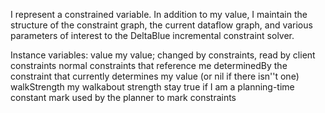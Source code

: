 I represent a constrained variable. In addition to my value, I maintain the structure of the constraint graph, the current dataflow graph, and various parameters of interest to the DeltaBlue incremental constraint solver.

Instance variables:
	value			my value; changed by constraints, read by client <Object>
	constraints		normal constraints that reference me <Array of Constraint>
	determinedBy	the constraint that currently determines
					my value (or nil if there isn''t one) <Constraint>
	walkStrength		my walkabout strength <Strength>
	stay			true if I am a planning-time constant <Boolean>
	mark			used by the planner to mark constraints <Number>
